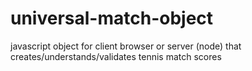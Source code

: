 # universal-match-object
javascript object for client browser or server (node) that creates/understands/validates tennis match scores
